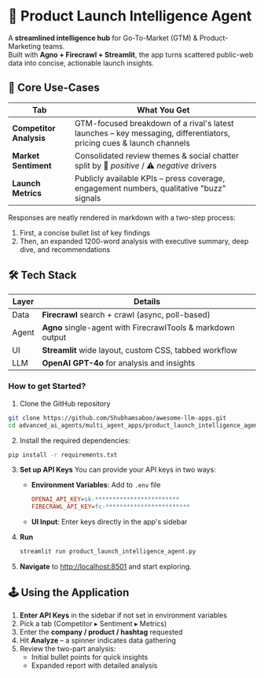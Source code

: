 # 🚀 Product Launch Intelligence Agent

A **streamlined intelligence hub** for Go-To-Market (GTM) & Product-Marketing teams.  
Built with **Agno + Firecrawl + Streamlit**, the app turns scattered public-web data into concise, actionable launch insights.


## 🎯 Core Use-Cases

| Tab | What You Get |
|-----|--------------|
| **Competitor Analysis** | GTM-focused breakdown of a rival's latest launches – key messaging, differentiators, pricing cues & launch channels |
| **Market Sentiment** | Consolidated review themes & social chatter split by 🚀 *positive* / ⚠️ *negative* drivers |
| **Launch Metrics** | Publicly available KPIs – press coverage, engagement numbers, qualitative "buzz" signals |


Responses are neatly rendered in markdown with a two-step process:
1. First, a concise bullet list of key findings
2. Then, an expanded 1200-word analysis with executive summary, deep dive, and recommendations


## 🛠️ Tech Stack

| Layer | Details |
|-------|---------|
| Data | **Firecrawl** search + crawl (async, poll-based) |
| Agent | **Agno** single-agent with FirecrawlTools & markdown output |
| UI | **Streamlit** wide layout, custom CSS, tabbed workflow |
| LLM | **OpenAI GPT-4o** for analysis and insights |


### How to get Started?

1. Clone the GitHub repository

```bash
git clone https://github.com/Shubhamsaboo/awesome-llm-apps.git
cd advanced_ai_agents/multi_agent_apps/product_launch_intelligence_agent
```
2. Install the required dependencies:

```bash
pip install -r requirements.txt
```
3. **Set up API Keys**
   You can provide your API keys in two ways:
   - **Environment Variables**: Add to `.env` file
     ```ini
     OPENAI_API_KEY=sk-************************
     FIRECRAWL_API_KEY=fc-************************
     ```
   - **UI Input**: Enter keys directly in the app's sidebar

3. **Run**
   ```bash
   streamlit run product_launch_intelligence_agent.py
   ```

4. **Navigate** to <http://localhost:8501> and start exploring.


## 🕹️ Using the Application

1. **Enter API Keys** in the sidebar if not set in environment variables
2. Pick a tab (Competitor ▸ Sentiment ▸ Metrics)
3. Enter the **company / product / hashtag** requested
4. Hit **Analyze** – a spinner indicates data gathering
5. Review the two-part analysis:
   - Initial bullet points for quick insights
   - Expanded report with detailed analysis